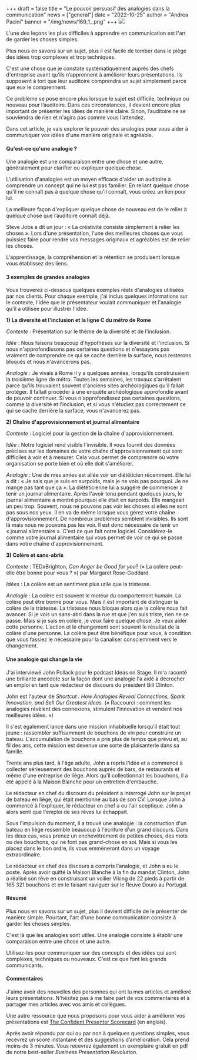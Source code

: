 +++
draft = false
title = "Le pouvoir persuasif des analogies dans la communication"
news = ["general"]
date = "2022-10-25"
author = "Andrea Pacini"
banner = "/img/news/169_1_.png"
+++
![](/img/news/169_1_.png)

L'une des leçons les plus difficiles à apprendre en communication est l'art de garder les choses simples.

Plus nous en savons sur un sujet, plus il est facile de tomber dans le piège des idées trop complexes et trop techniques.

C'est une chose que je constate systématiquement auprès des chefs d'entreprise avant qu’ils n’apprennent à améliorer leurs présentations. Ils supposent à tort que leur auditoire comprendra un sujet simplement parce que eux le comprennent.

Ce problème se pose encore plus lorsque le sujet est difficile, technique ou nouveau pour l’auditoire. Dans ces circonstances, il devient encore plus important de présenter les idées de manière claire. Sinon, l’auditoire ne se souviendra de rien et n'agira pas comme vous l’attendez.

Dans cet article, je vais explorer le pouvoir des analogies pour vous aider à communiquer vos idées d'une manière originale et agréable. 

#### **Qu'est-ce qu'une analogie ?**

Une analogie est une comparaison entre une chose et une autre, généralement pour clarifier ou expliquer quelque chose.

L'utilisation d'analogies est un moyen efficace d'aider un auditoire à comprendre un concept qui ne lui est pas familier. En reliant quelque chose qu'il ne connaît pas à quelque chose qu'il connaît, vous créez un lien pour lui. 

La meilleure façon d'expliquer quelque chose de nouveau est de le relier à quelque chose que l’auditoire connaît déjà.

Steve Jobs a dit un jour : « La créativité consiste simplement à relier les choses ». Lors d'une présentation, l'une des meilleures choses que vous puissiez faire pour rendre vos messages originaux et agréables est de relier les choses.

L'apprentissage, la compréhension et la rétention se produisent lorsque vous établissez des liens.

#### **3 exemples de grandes analogies** 

Vous trouverez ci-dessous quelques exemples réels d'analogies utilisées par nos clients. Pour chaque exemple, j'ai inclus quelques informations sur le contexte, l'idée que le présentateur voulait communiquer et l'analogie qu'il a utilisée pour illustrer l'idée. 

**1) La diversité et l'inclusion et la ligne C du métro de Rome**

*Contexte* : Présentation sur le thème de la diversité et de l'inclusion. 

*Idée* : Nous faisons beaucoup d'hypothèses sur la diversité et l'inclusion. Si nous n'approfondissons pas certaines questions et n'essayons pas vraiment de comprendre ce qui se cache derrière la surface, nous resterons bloqués et nous n'avancerons pas.

*Analogie* : Je vivais à Rome il y a quelques années, lorsqu'ils construisaient la troisième ligne de métro. Toutes les semaines, les travaux s'arrêtaient parce qu'ils trouvaient souvent d'anciens sites archéologiques qu'il fallait protéger. Il fallait procéder à une enquête archéologique approfondie avant de pouvoir continuer. Si vous n'approfondissez pas certaines questions, comme la diversité et l'inclusion, et si vous n'étudiez pas correctement ce qui se cache derrière la surface, vous n'avancerez pas. 

**2) Chaîne d'approvisionnement et journal alimentaire** 

*Contexte* : Logiciel pour la gestion de la chaîne d'approvisionnement.  

*Idée* : Notre logiciel rend visible l'invisible. Il vous fournit des données précises sur les domaines de votre chaîne d'approvisionnement qui sont difficiles à voir et à mesurer. Cela vous permet de comprendre où votre organisation se porte bien et où elle doit s'améliorer.

*Analogie* : Une de mes amies est allée voir un diététicien récemment. Elle lui a dit : « Je sais que je suis en surpoids, mais je ne vois pas pourquoi. Je ne mange pas tant que ça ». La diététicienne lui a suggéré de commencer à tenir un journal alimentaire. Après l'avoir tenu pendant quelques jours, le journal alimentaire a montré pourquoi elle était en surpoids. Elle mangeait un peu trop. Souvent, nous ne pouvons pas voir les choses si elles ne sont pas sous nos yeux. Il en va de même lorsque vous gérez votre chaîne d'approvisionnement. De nombreux problèmes semblent invisibles. Ils sont là mais nous ne pouvons pas les voir. Il est donc nécessaire de tenir un « journal alimentaire ». C'est ce que fait notre logiciel. Considérez-le comme votre journal alimentaire qui vous permet de voir ce qui se passe dans votre chaîne d'approvisionnement. 

**3) Colère et sans-abris**

*Contexte* : TEDxBrighton, *Can Anger be Good for you*? (« La colère peut-elle être bonne pour vous ? ») par Margaret Rose-Goddard.

*Idées* : La colère est un sentiment plus utile que la tristesse.

*Analogie* : La colère est souvent le moteur du comportement humain. La colère peut être bonne pour vous. Mais il est important de distinguer la colère de la tristesse. La tristesse nous bloque alors que la colère nous fait avancer. Si je vois un sans-abri dans la rue et que j'en suis triste, rien ne se passe. Mais si je suis en colère, je veux faire quelque chose. Je veux aider cette personne. L'action et le changement sont souvent le résultat de la colère d'une personne. La colère peut être bénéfique pour vous, à condition que vous fassiez le nécessaire pour la canaliser consciemment vers le changement. 

#### **Une analogie qui change la vie**

J'ai interviewé John Pollack pour le podcast Ideas on Stage. Il m'a raconté une brillante anecdote sur la façon dont une analogie l'a aidé à décrocher un emploi en tant que rédacteur de discours du président Bill Clinton.

John est l'auteur de *Shortcut : How Analogies Reveal Connections, Spark Innovation, and Sell Our Greatest Ideas.* (« Raccourci : comment les analogies révèlent des connexions, stimulent l'innovation et vendent nos meilleures idées. »)

Il s'est également lancé dans une mission inhabituelle lorsqu'il était tout jeune : rassembler suffisamment de bouchons de vin pour construire un bateau. L'accumulation de bouchons a pris plus de temps que prévu et, au fil des ans, cette mission est devenue une sorte de plaisanterie dans sa famille.

Trente ans plus tard, à l'âge adulte, John a repris l'idée et a commencé à collecter sérieusement des bouchons auprès de bars, de restaurants et même d'une entreprise de liège. Alors qu'il collectionnait les bouchons, il a été appelé à la Maison Blanche pour un entretien d'embauche.

Le rédacteur en chef du discours du président a interrogé John sur le projet de bateau en liège, qui était mentionné au bas de son CV. Lorsque John a commencé à l’expliquer, le rédacteur en chef a eu l'air sceptique. John a alors senti que l'emploi de ses rêves lui échappait.

Sous l'impulsion du moment, il a trouvé une analogie : la construction d'un bateau en liège ressemble beaucoup à l'écriture d'un grand discours. Dans les deux cas, vous prenez un enchevêtrement de petites choses, des mots ou des bouchons, qui ne font pas grand-chose en soi. Mais si vous les placez dans le bon ordre, ils vous emmèneront dans un voyage extraordinaire.

Le rédacteur en chef des discours a compris l'analogie, et John a eu le poste. Après avoir quitté la Maison Blanche à la fin du mandat Clinton, John a réalisé son rêve en construisant un voilier Viking de 22 pieds à partir de 165 321 bouchons et en le faisant naviguer sur le fleuve Douro au Portugal.

#### **Résumé**

Plus nous en savons sur un sujet, plus il devient difficile de le présenter de manière simple. Pourtant, l'art d'une bonne communication consiste à garder les choses simples.

C'est là que les analogies sont utiles. Une analogie consiste à établir une comparaison entre une chose et une autre. 

Utilisez-les pour communiquer sur des concepts et des idées qui sont complexes, techniques ou nouveaux. C'est ce que font les grands communicants.  

#### **Commentaires** 

J'aime avoir des nouvelles des personnes qui ont lu mes articles et amélioré leurs présentations. N'hésitez pas à me faire part de vos commentaires et à partager mes articles avec vos amis et collègues.

Une autre ressource que nous proposons pour vous aider à améliorer vos présentations est [The Confident Presenter Scorecard](https://presentationscorecard.scoreapp.com/) (en anglais).

Après avoir répondu par oui ou par non à quelques questions simples, vous recevrez un score instantané et des suggestions d’amélioration. Cela prend moins de 3 minutes. Vous recevrez également un exemplaire gratuit en pdf de notre best-seller *Business Presentation Revolution*.
